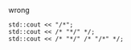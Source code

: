 wrong

```lang=cpp
std::cout << "/*";
std::cout << /* "*/" */;
std::cout << /* "*/" /* "/*" */;
```

